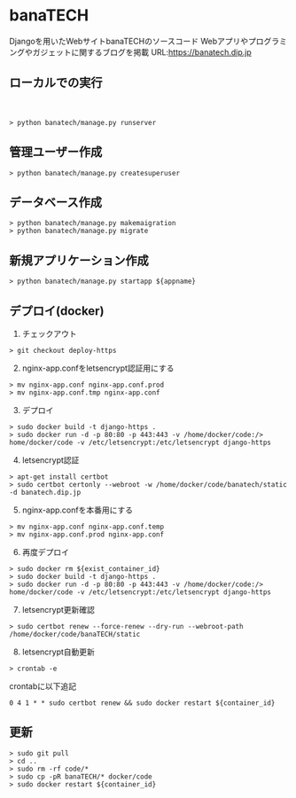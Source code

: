 # banaTECH
Djangoを用いたWebサイトbanaTECHのソースコード
Webアプリやプログラミングやガジェットに関するブログを掲載
URL:https://banatech.dip.jp

## ローカルでの実行
　
```
> python banatech/manage.py runserver
```

## 管理ユーザー作成

```
> python banatech/manage.py createsuperuser
```

## データベース作成

```
> python banatech/manage.py makemaigration
> python banatech/manage.py migrate
```

## 新規アプリケーション作成

```
> python banatech/manage.py startapp ${appname}
```

## デプロイ(docker)

1. チェックアウト

```
> git checkout deploy-https
```

2. nginx-app.confをletsencrypt認証用にする

```
> mv nginx-app.conf nginx-app.conf.prod
> mv nginx-app.conf.tmp nginx-app.conf
```

3. デプロイ

```
> sudo docker build -t django-https .
> sudo docker run -d -p 80:80 -p 443:443 -v /home/docker/code:/> home/docker/code -v /etc/letsencrypt:/etc/letsencrypt django-https
```

4. letsencrypt認証

```
> apt-get install certbot
> sudo certbot certonly --webroot -w /home/docker/code/banatech/static -d banatech.dip.jp
```

5. nginx-app.confを本番用にする

```
> mv nginx-app.conf nginx-app.conf.temp
> mv nginx-app.conf.prod nginx-app.conf
```

6. 再度デプロイ

```
> sudo docker rm ${exist_container_id}
> sudo docker build -t django-https .
> sudo docker run -d -p 80:80 -p 443:443 -v /home/docker/code:/> home/docker/code -v /etc/letsencrypt:/etc/letsencrypt django-https
```

7. letsencrypt更新確認

```
> sudo certbot renew --force-renew --dry-run --webroot-path /home/docker/code/banaTECH/static
```

8. letsencrypt自動更新

```
> crontab -e
```
crontabに以下追記

```
0 4 1 * * sudo certbot renew && sudo docker restart ${container_id}
```

## 更新

```
> sudo git pull
> cd ..
> sudo rm -rf code/*
> sudo cp -pR banaTECH/* docker/code
> sudo docker restart ${container_id}
```
